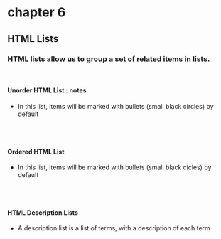 # chapter 6

## HTML Lists

<h3>HTML lists allow us to group a set of related items in lists.</h3>

<br />

<h4>Unorder HTML List : notes</h4>
<ul>
    <li>In this list, items will be marked with bullets (small black circles) by default</li>
</ul>

<br />
<br />

<h4> Ordered HTML List</h4>
<ul>
    <li>In this list, items will be marked with bullets (small black cicles) by default</li>
</ul>

<br />
<br />

<h4>HTML Description Lists</h4>
<ul>
    <li>A description list is a list of terms, with a description of each term</li>
</ul>